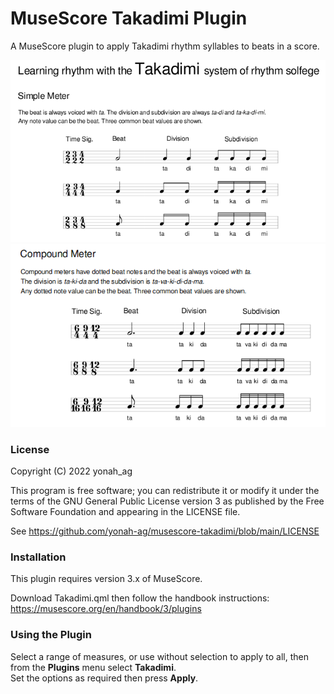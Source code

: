 # MuseScore Takadimi Plugin

A MuseScore plugin to apply Takadimi rhythm syllables to beats in a score.

![00](https://github.com/yonah-ag/musescore-takadimi/blob/main/images/takadimi00.png)
![02](https://github.com/yonah-ag/musescore-takadimi/blob/main/images/takadimi02.png)

### License

Copyright (C) 2022 yonah_ag

This program is free software; you can redistribute it or modify it under the terms of the GNU General Public License version 3 as published by the Free Software Foundation and appearing in the LICENSE file.

See https://github.com/yonah-ag/musescore-takadimi/blob/main/LICENSE

### Installation

This plugin requires version 3.x of MuseScore.

Download Takadimi.qml then follow the handbook instructions: https://musescore.org/en/handbook/3/plugins

### Using the Plugin

Select a range of measures, or use without selection to apply to all, then from the **Plugins** menu select **Takadimi**.  
Set the options as required then press **Apply**.
